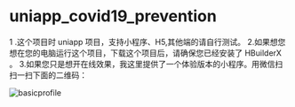 # uniapp_covid19_prevention

1 .这个项目时 uniapp 项目，支持小程序、H5,其他端的请自行测试。
2.如果想您想在您的电脑运行这个项目，下载这个项目后，请确保您已经安装了 HBuilderX 。
3.如果您只是想开在线效果，我这里提供了一个体验版本的小程序。用微信扫扫一扫下面的二维码：

![basicprofile](https://user-images.githubusercontent.com/29801119/177904740-f89961c9-792b-4a0a-9b98-70e26abe247b.jpeg)
